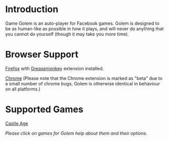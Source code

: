 # Introduction #

Game Golem is an auto-player for Facebook games. Golem is designed to be as human-like as possible in how it plays, and will never do anything that you cannot do yourself (though it may take you more time).


# Browser Support #

[Firefox](http://www.mozilla.com/) with [Greasemonkey](https://addons.mozilla.org/en-US/firefox/addon/748/) extension installed.

[Chrome](http://www.google.com/chrome) (Please note that the Chrome extension is marked as "beta" due to a small number of chrome bugs, Golem is otherwise identical in behaviour on all platforms.)

# Supported Games #

[Castle Age](castle_age.md)

_Please click on games for Golem help about them and their options._